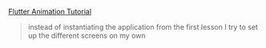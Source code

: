 [Flutter Animation Tutorial](https://youtube.com/playlist?list=PL4cUxeGkcC9gP1qg8yj-Jokef29VRCLt1)

> instead of instantiating the application from the first lesson I try to set up the different screens on my own

